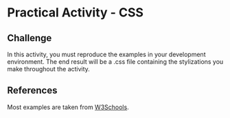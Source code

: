 # Practical Activity - CSS

## Challenge

In this activity, you must reproduce the examples in your development environment.
The end result will be a .css file containing the stylizations you make throughout the activity.

## References

Most examples are taken from [W3Schools](https://www.w3schools.com/).

